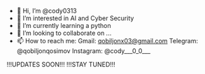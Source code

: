 - 👋 Hi, I’m @cody0313
- 👀 I’m interested in AI and Cyber Security
- 🌱 I’m currently learning a python
- 💞️ I’m looking to collaborate on ...
- 📫 How to reach me:
  Gmail: qobiljonx03@gmail.com
  Telegram: @qobiljonqosimov
  Instagram: @cody___0_0___

<!---
cody0313/cody0313 is a ✨ special ✨ repository because its `README.md` (this file) appears on your GitHub profile.
You can click the Preview link to take a look at your changes.
--->

!!!UPDATES SOON!!!
!!!STAY TUNED!!!
